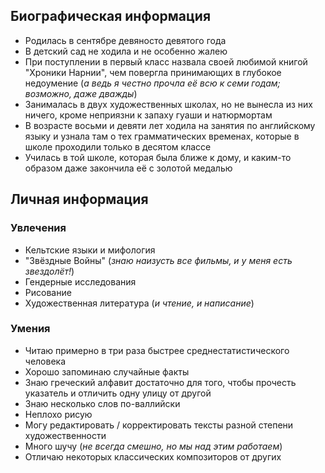 ## Биографическая информация
+ Родилась в сентябре девяносто девятого года
+ В детский сад не ходила и не особенно жалею
+ При поступлении в первый класс назвала своей любимой книгой "Хроники Нарнии", чем повергла принимающих в глубокое недоумение (_а ведь я честно прочла её всю к семи годам; возможно, даже дважды_)
+ Занималась в двух художественных школах, но не вынесла из них ничего, кроме неприязни к запаху гуаши и натюрмортам
+ В возрасте восьми и девяти лет ходила на занятия по английскому языку и узнала там о тех грамматических временах, которые в школе проходили только в десятом классе
+ Училась в той школе, которая была ближе к дому, и каким-то образом даже закончила её с золотой медалью

## Личная информация
### Увлечения
- Кельтские языки и мифология
- "Звёздные Войны" (_знаю наизусть все фильмы, и у меня есть звездолёт!_)
- Гендерные исследования
- Рисование 
- Художественная литература (_и чтение, и написание_)

### Умения
- Читаю примерно в три раза быстрее среднестатистического человека
- Хорошо запоминаю случайные факты
- Знаю греческий алфавит достаточно для того, чтобы прочесть указатель и отличить одну улицу от другой
- Знаю несколько слов по-валлийски
- Неплохо рисую
- Могу редактировать / корректировать тексты разной степени художественности
- Много шучу (_не всегда смешно, но мы над этим работаем_) 
- Отличаю некоторых классических композиторов от других 
